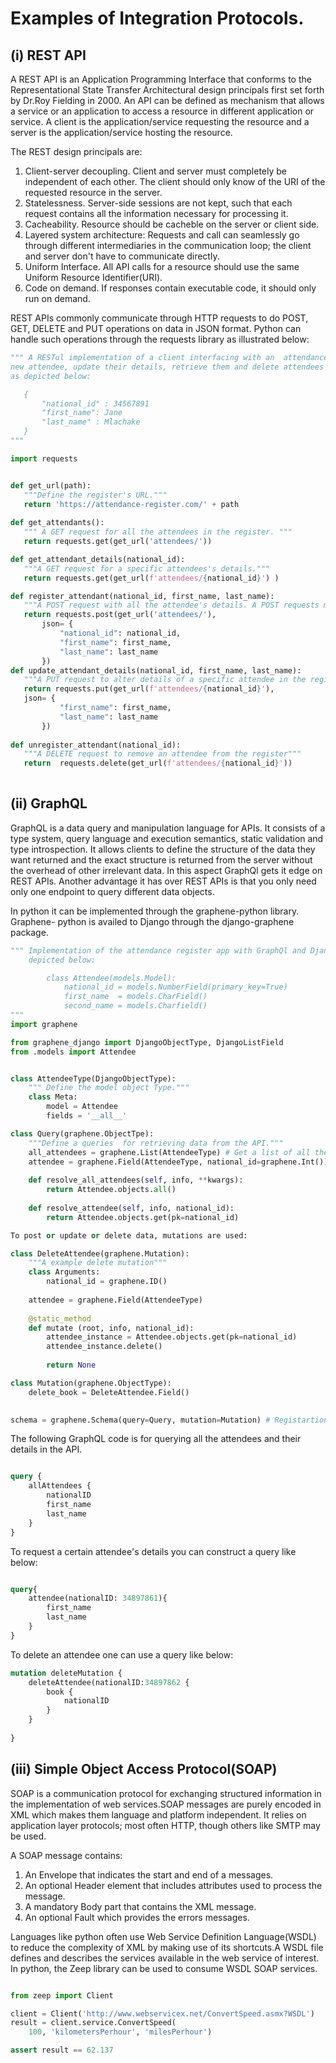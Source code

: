 # Examples of Integration Protocols.
## (i) REST API
A REST API is an Application Programming Interface that conforms to the Representational State Transfer Architectural 
design principals first set forth by Dr.Roy Fielding in 2000. An API can be defined as mechanism that allows a service
or an application to access a resource in different application or service. A client is the application/service 
requesting the resource and a server is the application/service hosting the resource.

The REST design principals are:  
 1. Client-server decoupling. Client and server must completely be independent of each other. The client should only 
    know of the URI of the requested resource in the server.  
 2. Statelessness. Server-side sessions are not kept, such that each request contains all the information necessary
    for processing it.  
 3. Cacheability. Resource should be cacheble on the server or client side.  
 4. Layered system architecture: Requests and call can seamlessly go through different intermediaries in the 
    communication loop; the client and server don't have to communicate directly.  
 5. Uniform Interface. All API calls for a resource should use the same Uniform Resource Identifier(URI).  
 6. Code on demand. If responses contain executable code, it should only run on demand.  
 
 REST APIs commonly communicate through HTTP requests to do POST, GET, DELETE and PUT operations on data in JSON format.
 Python can handle such operations through the requests library as illustrated below:
 
 ```python
""" A RESTul implementation of a client interfacing with an  attendance register server using HTTP. The client shall post 
new attendee, update their details, retrieve them and delete attendees as needed. An attendee JSON object shall be 
as depicted below:

    {
        "national_id" : 34567891
        "first_name": Jane
        "last_name" : Mlachake
    }
"""

import requests


def get_url(path):
    """Define the register's URL."""
    return 'https://attendance-register.com/' + path
   
def get_attendants():
    """ A GET request for all the attendees in the register. """
    return requests.get(get_url('attendees/'))

def get_attendant_details(national_id):
    """A GET request for a specific attendees's details."""
    return requests.get(get_url(f'attendees/{national_id}') )

def register_attendant(national_id, first_name, last_name):
    """A POST request with all the attendee's details. A POST requests makes a new addition to the register."""
    return requests.post(get_url('attendees/'),
        json= {
            "national_id": national_id,
            "first_name": first_name,
            "last_name": last_name
        })
def update_attendant_details(national_id, first_name, last_name):
    """A PUT request to alter details of a specific attendee in the register."""
    return requests.put(get_url(f'attendees/{national_id}'),
    json= {
            "first_name": first_name,
            "last_name": last_name
        })
    
def unregister_attendant(national_id): 
    """A DELETE request to remove an attendee from the register"""  
    return  requests.delete(get_url(f'attendees/{national_id}'))
    
```
 

## (ii) GraphQL
GraphQL is a data query and manipulation language for APIs. It consists of a type system, query language and execution 
semantics, static validation and type introspection. It allows clients to define the structure of the data they
want returned and the exact structure is returned from the server without the overhead of other irrelevant data. In this 
aspect GraphQl gets it edge on REST APIs. Another advantage it has over REST APIs is that you only need only one endpoint
to query different data objects.   

In python it can be implemented through the graphene-python library. Graphene- python is availed to Django through the
django-graphene package.   

```python
""" Implementation of the attendance register app with GraphQl and Django. The Django model class shall be as 
    depicted below:

        class Attendee(models.Model):
            national_id = models.NumberField(primary_key=True)
            first_name  = models.CharField()
            second_name = models.Charfield()
"""
import graphene

from graphene_django import DjangoObjectType, DjangoListField 
from .models import Attendee


class AttendeeType(DjangoObjectType):
    """ Define the model object Type."""
    class Meta:
        model = Attendee
        fields = '__all__'

class Query(graphene.ObjectTpe):
    """Define a queries  for retrieving data from the API."""
    all_attendees = graphene.List(AttendeeType) # Get a list of all the attendees
    attendee = graphene.Field(AttendeeType, national_id=graphene.Int()) # Get a specific attendee.
    
    def resolve_all_attendees(self, info, **kwargs):
        return Attendee.objects.all()
    
    def resolve_attendee(self, info, national_id):
        return Attendee.objects.get(pk=national_id)

To post or update or delete data, mutations are used:

class DeleteAttendee(graphene.Mutation):
    """A example delete mutation"""
    class Arguments:
        national_id = graphene.ID()
        
    attendee = graphene.Field(AttendeeType)
    
    @static_method
    def mutate (root, info, national_id):
        attendee_instance = Attendee.objects.get(pk=national_id)
        attendee_instance.delete()
        
        return None

class Mutation(graphene.ObjectType):
    delete_book = DeleteAttendee.Field()
    

schema = graphene.Schema(query=Query, mutation=Mutation) # Registartion into the single endpoint.
```

The following GraphQL code is for querying all the attendees and their details in the API.
```graphql

query {
    allAttendees {
        nationalID
        first_name
        last_name  
    }   
}
```
To request a certain attendee's details you can construct a query like below:

```graphql

query{
    attendee(nationalID: 34897861){
        first_name
        last_name
    }
}
```   

To delete an attendee one can use a query like below:

```graphql
mutation deleteMutation {
    deleteAttendee(nationalID:34897862 {
        book {
            nationalID
        }
    }
    
}
```

## (iii) Simple Object Access Protocol(SOAP)
SOAP is a communication protocol for exchanging structured information in the implementation of web services.SOAP 
messages are purely encoded in XML which makes them language and platform independent. It relies on application layer 
protocols; most often HTTP, though others like SMTP may be used. 

A SOAP message contains:
 1. An Envelope that indicates the start and end of a messages.
 2. An optional Header element that includes attributes used to process the message.
 3. A mandatory Body part that contains the XML message.
 4. An optional Fault which provides the errors messages.
 
Languages like python often use Web Service Definition Language(WSDL)  to reduce  the complexity of XML by making use 
of its shortcuts.A WSDL file defines and describes the services available in the web service of interest. In python, 
the Zeep library can be used to consume WSDL SOAP services.

```python

from zeep import Client

client = Client('http://www.webservicex.net/ConvertSpeed.asmx?WSDL')
result = client.service.ConvertSpeed(
    100, 'kilometersPerhour', 'milesPerhour')

assert result == 62.137

```

 




